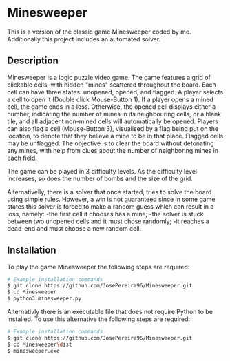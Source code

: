 # Minesweeper

This is a version of the classic game Minesweeper coded by me. 
Additionally this project includes an automated solver.


## Description

Minesweeper is a logic puzzle video game. The game features a grid of clickable cells, with hidden "mines" scattered throughout the board. Each cell can have three states: unopened, opened, and flagged. 
A player selects a cell to open it (Double click Mouse-Button 1). If a player opens a mined cell, the game ends in a loss. Otherwise, the opened cell displays either a number, indicating the number of mines in its neighbouring cells, or a blank tile, and all adjacent non-mined cells will automatically be opened. Players can also flag a cell (Mouse-Button 3), visualised by a flag being put on the location, to denote that they believe a mine to be in that place. Flagged cells may be unflagged. 
The objective is to clear the board without detonating any mines, with help from clues about the number of neighboring mines in each field. 

The game can be played in 3 difficulty levels. As the difficulty level increases, so does the number of bombs and the size of the grid.


Alternativelly, there is a solver that once started, tries to solve the board using simple rules. However, a win is not guaranteed since in some game states this solver is forced to make a random guess which can result in a loss, namely:
-the first cell it chooses has a mine;
-the solver is stuck between two unopened cells and it must chose randomly;
-it reaches a dead-end and must choose a new random cell.

## Installation

To play the game Minesweeper the following steps are required:

```bash
# Example installation commands
$ git clone https://github.com/JosePereira96/Minesweeper.git
$ cd Minesweeper
$ python3 minesweeper.py
```

Alternativly there is an executable file that does not require Python to be installed. To use this alternative the following steps are required:

```bash
# Example installation commands
$ git clone https://github.com/JosePereira96/Minesweeper.git
$ cd Minesweeper\dist
$ minesweeper.exe
```